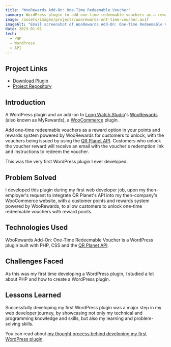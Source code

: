 ```yaml
---
title: "WooRewards Add-On: One-Time Redeemable Voucher"
summary: WordPress plugin to add one-time redeemable vouchers as a reward option to WooRewards, the WooCommerce plugin.
image: /assets/images/projects/woorewards-ont-time-voucher.avif
imageAlt: "Email screenshot of WooRewards Add-On: One-Time Redeemable Voucher"
date: 2023-01-01
tech:
  - PHP
  - WordPress
  - API
---
```


## Project Links
- [Download Plugin](https://github.com/helenclx/woorewards-addon-one-time-voucher/releases)
- [Project Repository](https://github.com/helenclx/woorewards-addon-one-time-voucher)

## Introduction

A WordPress plugin and an add-on to [Long Watch Studio](https://plugins.longwatchstudio.com/)'s [WooRewards](https://plugins.longwatchstudio.com/product/woorewards/) (also known as MyRewards), a [WooCommerce](https://woocommerce.com/) plugin.

Add one-time redeemable vouchers as a reward option in your points and rewards system powered by WooRewards for customers to unlock, with the vouchers being issued by using the [QR Planet API](https://qrplanet.com/qr-code-api). Customers who unlock the voucher reward will receive an email with the voucher's redemption link and instructions to redeem the voucher.

This was the very first WordPress plugin I ever developed.

## Problem Solved

I developed this plugin during my first web developer job, upon my then-employer's request to integrate QR Planet's API into my then-company's WooCommerce website, with a customer points and rewards system powered by WooRewards, to allow customers to unlock one-time redeemable vouchers with reward points.

## Technologies Used

WooRewards Add-On: One-Time Redeemable Voucher is a WordPress plugin built with PHP, CSS and the [QR Planet API](https://qrplanet.com/qr-code-api).

## Challenges Faced

As this was my first time developing a WordPress plugin, I studied a lot about PHP and how to create a WordPress plugin.

## Lessons Learned

Successfully developing my first WordPress plugin was a major step in my web developer journey, by showcasing not only my technical and programming knowledge and skills, but also my learning and problem-solving skills.

You can read about [my thought process behind developing my first WordPress plugin](../blog/posts/2025-01-03-my-first-wordpress-plugin.md).